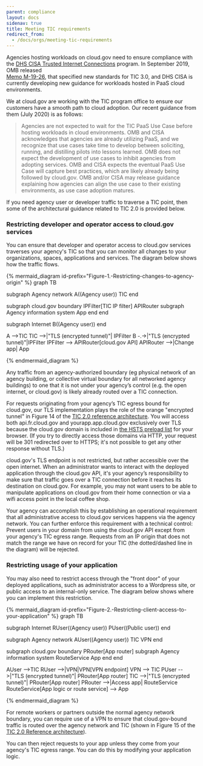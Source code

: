 ```yaml
---
parent: compliance
layout: docs
sidenav: true
title: Meeting TIC requirements
redirect_from:
  - /docs/orgs/meeting-tic-requirements
---
```


Agencies hosting workloads on cloud.gov need to ensure compliance with
the [DHS CISA Trusted Internet Connections](https://www.cisa.gov/trusted-internet-connections) program.
In September 2019, OMB released  
[Memo M-19-26](https://www.whitehouse.gov/wp-content/uploads/2019/09/M-19-26.pdf),
that specified new standards for TIC 3.0, and DHS CISA is currently developing
new guidance for workloads hosted in PaaS cloud environments.

We at cloud.gov are working with the TIC program office to ensure our customers
have a smooth path to cloud adoption. Our recent guidance from them (July 2020)
is as follows:

> Agencies are not expected to wait for the TIC PaaS Use Case before hosting workloads in cloud environments. OMB and CISA acknowledges that agencies are already utilizing PaaS, and we recognize that use cases take time to develop between soliciting, running, and distilling pilots into lessons learned. OMB does not expect the development of use cases to inhibit agencies from adopting services.  OMB and CISA expects the eventual PaaS Use Case will capture best practices, which are likely already being followed by cloud.gov. OMB and/or CISA may release guidance explaining how agencies can align the use case to their existing environments, as use case adoption matures.

If you need agency user or developer traffic to traverse
a TIC point, then some of the architectural guidance related to TIC 2.0 is
provided below. 

### Restricting developer and operator access to cloud.gov services

You can ensure that developer and operator access to cloud.gov services traverses your agency's TIC so that you can monitor all changes to your organizations, spaces, applications and services. The diagram below shows how the traffic flows.

{% mermaid_diagram id-prefix="Figure-1.-Restricting-changes-to-agency-origin" %}
graph TB

subgraph Agency network
  A((Agency user))
  TIC
end

subgraph cloud.gov boundary
  IPFilter[TIC IP filter]
  APIRouter
  subgraph Agency information system
    App
  end
end

subgraph Internet
  B((Agency user))
end

A -->TIC
TIC -->|"TLS (encrypted tunnel)"| IPFilter
B -.->|"TLS (encrypted tunnel)"|IPFilter
IPFilter --> APIRouter[cloud.gov API]
APIRouter -->|Change app| App

{% endmermaid_diagram %}

Any traffic from an agency-authorized boundary (eg physical network of an agency building, or collective virtual boundary for all networked agency buildings) to one that it is not under your agency’s control (e.g. the open internet, or cloud.gov) is likely already routed over a TIC connection.

For requests originating from your agency’s TIC egress bound for cloud.gov, our TLS implementation plays the role of the orange "encrypted tunnel" in Figure 14 of the [TIC 2.0 reference architecture](https://s3.amazonaws.com/sitesusa/wp-content/uploads/sites/482/2015/04/TIC_Ref_Arch_v2-0_2013.pdf). You will access both api.fr.cloud.gov and yourapp.app.cloud.gov exclusively over TLS because the cloud.gov domain is included in [the HSTS preload list](https://hstspreload.org/) for your browser. (If you try to directly access those domains via HTTP, your request will be 301 redirected over to HTTPS; it's not possible to get any other response without TLS.)

cloud.gov's TLS endpoint is not restricted, but rather accessible over the open internet. When an administrator wants to interact with the deployed application through the cloud.gov API, it's your agency’s responsibility to make sure that traffic goes over a TIC connection before it reaches its destination on cloud.gov. For example, you may not want users to be able to manipulate applications on cloud.gov from their home connection or via a wifi access point in the local coffee shop.

Your agency can accomplish this by establishing an operational requirement that all administrative access to cloud.gov services happens via the agency network. You can further enforce this requirement with a technical control: Prevent users in your domain from using the cloud.gov API except from your agency's TIC egress range. Requests from an IP origin that does not match the range we have on record for your TIC (the dotted/dashed line in the diagram) will be rejected.

### Restricting usage of your application

You may also need to restrict access through the "front door" of your deployed applications, such as administrator access to a Wordpress site, or public access to an internal-only service. The diagram below shows where you can implement this restriction.

{% mermaid_diagram id-prefix="Figure-2.-Restricting-client-access-to-your-application" %}
graph TB

subgraph Internet
  RUser((Agency user))
  PUser((Public user))
end

subgraph Agency network
  AUser((Agency user))
  TIC
  VPN
end

subgraph cloud.gov boundary
  PRouter[App router]
  subgraph Agency information system
    RouteService
    App
  end
end

AUser -->TIC
RUser -->|VPN|VPN[VPN endpoint]
VPN --> TIC
PUser -->|"TLS (encrypted tunnel)"| PRouter[App router]
TIC -->|"TLS (encrypted tunnel)"| PRouter[App router]
PRouter -->|Access app| RouteService
RouteService[App logic or route service] --> App

{% endmermaid_diagram %}

For remote workers or partners outside the normal agency network boundary, you can require use of a VPN to ensure that cloud.gov-bound traffic is routed over the agency network and TIC (shown in Figure 15 of the [TIC 2.0 Reference architecture](https://s3.amazonaws.com/sitesusa/wp-content/uploads/sites/482/2015/04/TIC_Ref_Arch_v2-0_2013.pdf)).

You can then reject requests to your app unless they come from your agency's TIC egress range. You can do this by modifying your application logic.

